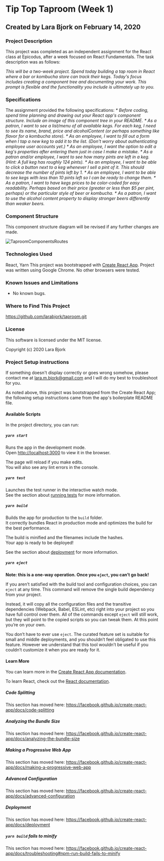 # Tip Top Taproom (Week 1)
## Created by Lara Bjork on February 14, 2020
### Project Description

This project was completed as an independent assignment for the React class at Epicodus, after a week focused on React Fundamentals. The task description was as follows:

_This will be a two-week project. Spend today building a tap room in React where a bar or kombucha store can track their kegs. Today's focus includes creating a component tree and documenting your work. This prompt is flexible and the functionality you include is ultimately up to you._

### Specifications
The assignment provided the following specifications:
_* Before coding, spend time planning and drawing out your React app's component structure. Include an image of this component tree in your README._
_* As a patron, I want to see a list/menu of all available kegs. For each keg, I need to see its name, brand, price and alcoholContent (or perhaps something like flavor for a kombucha store)._
_* As an employee, I want to fill out a form when I tap a new keg to add it to the list. (Don't worry about authenticating employee user accounts yet.)_
_* As an employee, I want the option to edit a keg's properties after entering them just in case I make a mistake._
_* As a patron and/or employee, I want to see how many pints are left in a keg. (Hint: A full keg has roughly 124 pints)._
_* As an employee, I want to be able to click a button next to a keg whenever I sell a pint of it. This should decrease the number of pints left by 1._
_* As an employee, I want to be able to see kegs with less than 10 pints left so I can be ready to change them._
_* As a patron, I want to have kegs prices to be color-coded for easy readability. Perhaps based on their price (greater or less than $5 per pint, perhaps) or the particular style of beer or kombucha._
_* As a patron, I want to use the alcohol content property to display stronger beers differently than weaker beers._

### Component Structure
This component structure diagram will be revised if any further changes are made.

![TaproomComponentsRoutes](/TaproomComponentsRoutes.jpg)

### Technologies Used
React, Yarn
This project was bootstrapped with [Create React App](https://github.com/facebook/create-react-app).
Project was written using Google Chrome. No other browsers were tested.

### Known Issues and Limitations
* No known bugs.

### Where to Find This Project
https://github.com/larabjork/taproom.git

### License
This software is licensed under the MIT license.

Copyright (c) 2020 Lara Bjork

### Project Setup instructions
If something doesn't display correctly or goes wrong somehow, please contact me at <lara.m.bjork@gmail.com> and I will do my best to troubleshoot for you.

As noted above, this project was bootstrapped from the Create React App; the following setup instructions came from the app's boilerplate README file.
#### Available Scripts

In the project directory, you can run:

##### `yarn start`

Runs the app in the development mode.<br />
Open [http://localhost:3000](http://localhost:3000) to view it in the browser.

The page will reload if you make edits.<br />
You will also see any lint errors in the console.

##### `yarn test`

Launches the test runner in the interactive watch mode.<br />
See the section about [running tests](https://facebook.github.io/create-react-app/docs/running-tests) for more information.

##### `yarn build`

Builds the app for production to the `build` folder.<br />
It correctly bundles React in production mode and optimizes the build for the best performance.

The build is minified and the filenames include the hashes.<br />
Your app is ready to be deployed!

See the section about [deployment](https://facebook.github.io/create-react-app/docs/deployment) for more information.

##### `yarn eject`

**Note: this is a one-way operation. Once you `eject`, you can’t go back!**

If you aren’t satisfied with the build tool and configuration choices, you can `eject` at any time. This command will remove the single build dependency from your project.

Instead, it will copy all the configuration files and the transitive dependencies (Webpack, Babel, ESLint, etc) right into your project so you have full control over them. All of the commands except `eject` will still work, but they will point to the copied scripts so you can tweak them. At this point you’re on your own.

You don’t have to ever use `eject`. The curated feature set is suitable for small and middle deployments, and you shouldn’t feel obligated to use this feature. However we understand that this tool wouldn’t be useful if you couldn’t customize it when you are ready for it.

#### Learn More

You can learn more in the [Create React App documentation](https://facebook.github.io/create-react-app/docs/getting-started).

To learn React, check out the [React documentation](https://reactjs.org/).

##### Code Splitting

This section has moved here: https://facebook.github.io/create-react-app/docs/code-splitting

##### Analyzing the Bundle Size

This section has moved here: https://facebook.github.io/create-react-app/docs/analyzing-the-bundle-size

##### Making a Progressive Web App

This section has moved here: https://facebook.github.io/create-react-app/docs/making-a-progressive-web-app

##### Advanced Configuration

This section has moved here: https://facebook.github.io/create-react-app/docs/advanced-configuration

##### Deployment

This section has moved here: https://facebook.github.io/create-react-app/docs/deployment

##### `yarn build` fails to minify

This section has moved here: https://facebook.github.io/create-react-app/docs/troubleshooting#npm-run-build-fails-to-minify
